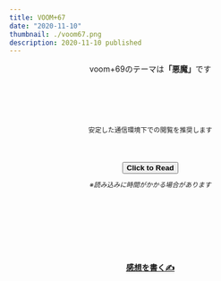 ```yaml
---
title: VOOM+67
date: "2020-11-10"
thumbnail: ./voom67.png
description: 2020-11-10 published
---
```

<div style="text-align: center;margin-top: 10px;margin-bottom: 90px;">
<p>voom+69のテーマは<strong>「悪魔」</strong>です</p>
</div>
<div style="text-align: center;margin-top: 10px;margin-bottom: 50px;">
<sub>安定した通信環境下での閲覧を推奨します</sub>
</div>

<div style="text-align: center;">
<a href="https://kucc-rokko-festival.herokuapp.com/bibi/?book=voom+ver2.epub"><button><strong>Click to Read</strong></button></a>
</div>


<div style="text-align: center;margin-top: 10px;margin-bottom: 40px;">
<sub><em>※読み込みに時間がかかる場合があります</em></sub>
</div>




<div style="text-align: center;margin-top: 130px;">
<strong>

[感想を書く✍](https://mystifying-turing-59e820.netlify.app/form/)

</strong>
</div>